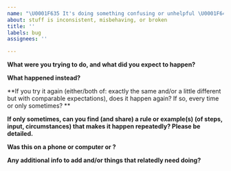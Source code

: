 ```yaml
---
name: "\U0001F635 It's doing something confusing or unhelpful \U0001F645"
about: stuff is inconsistent, misbehaving, or broken
title: ''
labels: bug
assignees: ''

---
```


<!-- Feel free to include pictures, screenshots, or videos to illustrate the problem -->

**What were you trying to do, and what did you expect to happen?**

**What happened instead?**

**If you try it again (either/both of: exactly the same and/or a little different but with comparable expectations), does it happen again? If so, every time or only sometimes?  ** 

**If only sometimes, can you find (and share) a rule or example(s) (of steps, input, circumstances) that makes it happen repeatedly? Please be detailed.**


**Was this on a phone or computer or ?**
<!-- If you don't mind, please include what kind/version (e.g. iPhone 8, Samsung Galaxy S14, MacBook Air from 2019, etc.),  -->

<!-- which browser(s) you saw the issue in (Chrome, Safari, Edge, etc.), -->

<!-- and on which specific version of the browser(s) and operating system; 
this info is usually available under an "About" option - in or near settings (maybe then "General" or" System" section) or help menu. If you can't find it but want to include the info, try googling e.g. "determine [chrome/android/windows/etc] version" -->


**Any additional info to add and/or things that relatedly need doing?**
<!-- e.g. did any fake or left over items get saved from when you were testing? -->
